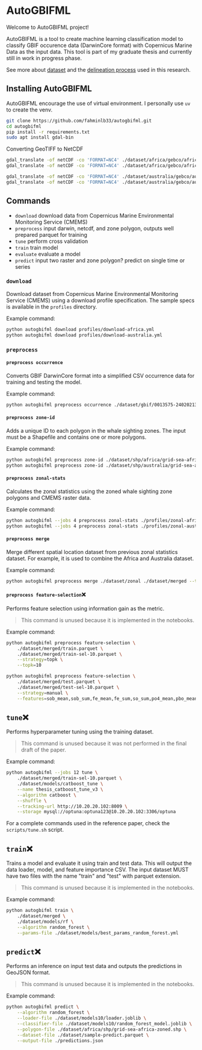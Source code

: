 # AutoGBIFML

Welcome to AutoGBIFML project!

AutoGBIFML is a tool to create machine learning classification model to classify GBIF occurence data (DarwinCore format) with Copernicus Marine Data as the input data. This tool is part of my graduate thesis and currently still in work in progress phase.

See more about [dataset](./data.md) and the [delineation process](./whale_zone_delineation.md) used in this research.

## Installing AutoGBIFML

AutoGBIFML encourage the use of virtual environment. I personally use `uv` to create the venv.

```bash
git clone https://github.com/fahminlb33/autogbifml.git
cd autogbifml
pip install -r requirements.txt
sudo apt install gdal-bin
```

Converting GeoTIFF to NetCDF

```sh
gdal_translate -of netCDF -co 'FORMAT=NC4' ./dataset/africa/gebco/africa-aspect.tif ./dataset/africa/gebco/africa-aspect.nc
gdal_translate -of netCDF -co 'FORMAT=NC4' ./dataset/africa/gebco/africa-slope.tif ./dataset/africa/gebco/africa-slope.nc

gdal_translate -of netCDF -co 'FORMAT=NC4' ./dataset/australia/gebco/australia-aspect.tif ./dataset/australia/gebco/australia-aspect.nc
gdal_translate -of netCDF -co 'FORMAT=NC4' ./dataset/australia/gebco/australia-slope.tif ./dataset/australia/gebco/australia-slope.nc
```

## Commands

- `download` download data from Copernicus Marine Environmental Monitoring Service (CMEMS)
- `preprocess` input darwin, netcdf, and zone polygon, outputs well prepared parquet for training
- `tune` perform cross validation
- `train` train model
- `evaluate` evaluate a model
- `predict` input two raster and zone polygon? predict on single time or series

### `download`

Download dataset from Copernicus Marine Environmental Monitoring Service (CMEMS) using a download profile specification. The sample specs is available in the `profiles` directory.

Example command:

```sh
python autogbifml download profiles/download-africa.yml
python autogbifml download profiles/download-australia.yml
```

### `preprocess`

#### `preprocess occurrence`

Converts GBIF DarwinCore format into a simplified CSV occurrence data for training and testing the model.

Example command:

```sh
python autogbifml preprocess occurrence ./dataset/gbif/0013575-240202131308920.zip ./dataset/gbif/occurrence.csv
```

#### `preprocess zone-id`

Adds a unique ID to each polygon in the whale sighting zones. The input must be a Shapefile and contains one or more polygons.

Example command:

```sh
python autogbifml preprocess zone-id ./dataset/shp/africa/grid-sea-africa.shp ./dataset/shp/africa/grid-sea-africa-zoned.shp
python autogbifml preprocess zone-id ./dataset/shp/australia/grid-sea-australia.shp ./dataset/shp/australia/grid-sea-australia-zoned.shp
```

#### `preprocess zonal-stats`

Calculates the zonal statistics using the zoned whale sighting zone polygons and CMEMS raster data.

Example command:

```sh
python autogbifml --jobs 4 preprocess zonal-stats ./profiles/zonal-africa.yml
python autogbifml --jobs 4 preprocess zonal-stats ./profiles/zonal-australia.yml
```

#### `preprocess merge`

Merge different spatial location dataset from previous zonal statistics dataset. For example, it is used to combine the Africa and Australia dataset.

Example command:

```sh
python autogbifml preprocess merge ./dataset/zonal ./dataset/merged --test-size 0.2
```

#### `preprocess feature-selection`❌

Performs feature selection using information gain as the metric.

> This command is unused because it is implemented in the notebooks.

Example command:

```sh
python autogbifml preprocess feature-selection \
    ./dataset/merged/train.parquet \
    ./dataset/merged/train-sel-10.parquet \
    --strategy=topk \
    --topk=10

python autogbifml preprocess feature-selection \
    ./dataset/merged/test.parquet \
    ./dataset/merged/test-sel-10.parquet \
    --strategy=manual \
    --features=sob_mean,sob_sum,fe_mean,fe_sum,so_sum,po4_mean,pbo_mean,pbo_sum,tob_mean,tob_sum
```

## `tune`❌

Performs hyperparameter tuning using the training dataset.

> This command is unused because it was not performed in the final draft of the paper.

Example command:

```sh
python autogbifml --jobs 12 tune \
    ./dataset/merged/train-sel-10.parquet \
    ./dataset/models/catboost_tune \
    --name thesis_catboost_tune_v3 \
    --algorithm catboost \
    --shuffle \
    --tracking-url http://10.20.20.102:8009 \
    --storage mysql://optuna:optuna123@10.20.20.102:3306/optuna
```

For a complete commands used in the reference paper, check the `scripts/tune.sh` script.

## `train`❌

Trains a model and evaluate it using train and test data. This will output the data loader, model, and feature importance CSV.
The input dataset MUST have two files with the name "train" and "test" with parquet extension.

> This command is unused because it is implemented in the notebooks.

Example command:

```sh
python autogbifml train \
    ./dataset/merged \
    ./dataset/models/rf \
    --algorithm random_forest \
    --params-file ./dataset/models/best_params_random_forest.yml
```

## `predict`❌

Performs an inference on input test data and outputs the predictions in GeoJSON format.

> This command is unused because it is implemented in the notebooks.

Example command:

```sh
python autogbifml predict \
    --algorithm random_forest \
    --loader-file ./dataset/models10/loader.joblib \
    --classifier-file ./dataset/models10/random_forest_model.joblib \
    --polygon-file ./dataset/africa/shp/grid-sea-africa-zoned.shp \
    --dataset-file ./dataset/sample-predict.parquet \
    --output-file ./predictions.json
```

